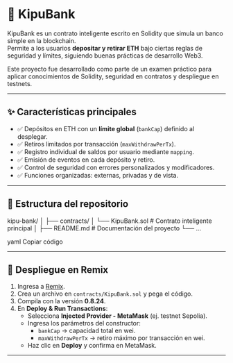# 🏦 KipuBank

KipuBank es un contrato inteligente escrito en Solidity que simula un banco simple en la blockchain.  
Permite a los usuarios **depositar y retirar ETH** bajo ciertas reglas de seguridad y límites, siguiendo buenas prácticas de desarrollo Web3.

Este proyecto fue desarrollado como parte de un examen práctico para aplicar conocimientos de Solidity, seguridad en contratos y despliegue en testnets.  

---

## ✨ Características principales

- ✅ Depósitos en ETH con un **límite global** (`bankCap`) definido al desplegar.  
- ✅ Retiros limitados por transacción (`maxWithdrawPerTx`).  
- ✅ Registro individual de saldos por usuario mediante `mapping`.  
- ✅ Emisión de eventos en cada depósito y retiro.  
- ✅ Control de seguridad con errores personalizados y modificadores.  
- ✅ Funciones organizadas: externas, privadas y de vista.  

---

## 📂 Estructura del repositorio

kipu-bank/
│
├── contracts/
│ └── KipuBank.sol # Contrato inteligente principal
│
├── README.md # Documentación del proyecto
└── ...

yaml
Copiar código

---

## 🚀 Despliegue en Remix

1. Ingresa a [Remix](https://remix.ethereum.org).  
2. Crea un archivo en `contracts/KipuBank.sol` y pega el código.  
3. Compila con la versión **0.8.24**.  
4. En **Deploy & Run Transactions**:  
   - Selecciona **Injected Provider - MetaMask** (ej. testnet Sepolia).  
   - Ingresa los parámetros del constructor:  
     - `bankCap` → capacidad total en wei.  
     - `maxWithdrawPerTx` → retiro máximo por transacción en wei.  
   - Haz clic en **Deploy** y confirma en MetaMask.  

---